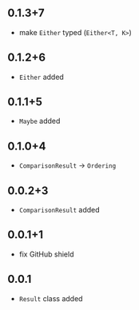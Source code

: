 ## 0.1.3+7

- make `Either` typed (`Either<T, K>`)

## 0.1.2+6

- `Either` added

## 0.1.1+5

- `Maybe` added

## 0.1.0+4

- `ComparisonResult` -> `Ordering`

## 0.0.2+3

- `ComparisonResult` added

## 0.0.1+1

- fix GitHub shield

## 0.0.1

- `Result` class added
